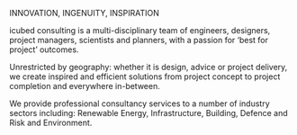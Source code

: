 INNOVATION, INGENUITY, INSPIRATION

icubed consulting is a multi-disciplinary team of engineers, designers, project managers, scientists and planners, with a passion for ‘best for project’ outcomes.

Unrestricted by geography: whether it is design, advice or project delivery, we create inspired and efficient solutions from project concept to project completion and everywhere in-between.

We provide professional consultancy services to a number of industry sectors including: Renewable Energy, Infrastructure, Building, Defence and Risk and Environment.
